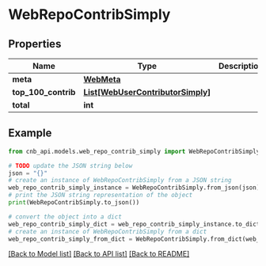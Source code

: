 # WebRepoContribSimply


## Properties

Name | Type | Description | Notes
------------ | ------------- | ------------- | -------------
**meta** | [**WebMeta**](WebMeta.md) |  | [optional] 
**top_100_contrib** | [**List[WebUserContributorSimply]**](WebUserContributorSimply.md) |  | [optional] 
**total** | **int** |  | [optional] 

## Example

```python
from cnb_api.models.web_repo_contrib_simply import WebRepoContribSimply

# TODO update the JSON string below
json = "{}"
# create an instance of WebRepoContribSimply from a JSON string
web_repo_contrib_simply_instance = WebRepoContribSimply.from_json(json)
# print the JSON string representation of the object
print(WebRepoContribSimply.to_json())

# convert the object into a dict
web_repo_contrib_simply_dict = web_repo_contrib_simply_instance.to_dict()
# create an instance of WebRepoContribSimply from a dict
web_repo_contrib_simply_from_dict = WebRepoContribSimply.from_dict(web_repo_contrib_simply_dict)
```
[[Back to Model list]](../README.md#documentation-for-models) [[Back to API list]](../README.md#documentation-for-api-endpoints) [[Back to README]](../README.md)


